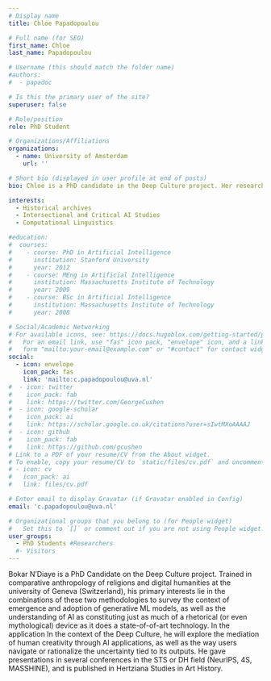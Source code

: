 ```yaml
---
# Display name
title: Chloe Papadopoulou

# Full name (for SEO)
first_name: Chloe 
last_name: Papadopoulou

# Username (this should match the folder name)
#authors:
#  - papadoc

# Is this the primary user of the site?
superuser: false

# Role/position
role: PhD Student

# Organizations/Affiliations
organizations:
  - name: University of Amsterdam
    url: ''

# Short bio (displayed in user profile at end of posts)
bio: Chloe is a PhD candidate in the Deep Culture project. Her research aims to investigate how deep-learning models impact public memory by shaping historical representations and categorizing identities, with a focus on feminist and minority-led narratives. Working primarily with historical archives, she is interested in applying explainability and archival analysis techniques to examine how AI models interact with historical records, towards the development of more context-sensitive, democratic and culturally grounded AI systems. She previously completed her Master's degree in Digital Humanities ans Digital Knowledge at the University of Bologna, where she engaged in interdisciplinary projects at the intersection of computer science and the humanities, across diverse subjects including clinical and computational linguistics, culture, history,  philosophy, social sciences and cinema. 

interests:
  - Historical archives
  - Intersectional and Critical AI Studies
  - Computational Linguistics

#education:
#  courses:
#    - course: PhD in Artificial Intelligence
#      institution: Stanford University
#      year: 2012
#    - course: MEng in Artificial Intelligence
#      institution: Massachusetts Institute of Technology
#      year: 2009
#    - course: BSc in Artificial Intelligence
#      institution: Massachusetts Institute of Technology
#      year: 2008

# Social/Academic Networking
# For available icons, see: https://docs.hugoblox.com/getting-started/page-builder/#icons
#   For an email link, use "fas" icon pack, "envelope" icon, and a link in the
#   form "mailto:your-email@example.com" or "#contact" for contact widget.
social:
  - icon: envelope
    icon_pack: fas
    link: 'mailto:c.papadopoulou@uva.nl'
#  - icon: twitter
#    icon_pack: fab
#    link: https://twitter.com/GeorgeCushen
#  - icon: google-scholar
#    icon_pack: ai
#    link: https://scholar.google.co.uk/citations?user=sIwtMXoAAAAJ
#  - icon: github
#    icon_pack: fab
#    link: https://github.com/gcushen
# Link to a PDF of your resume/CV from the About widget.
# To enable, copy your resume/CV to `static/files/cv.pdf` and uncomment the lines below.
# - icon: cv
#   icon_pack: ai
#   link: files/cv.pdf

# Enter email to display Gravatar (if Gravatar enabled in Config)
email: 'c.papadopoulou@uva.nl'

# Organizational groups that you belong to (for People widget)
#   Set this to `[]` or comment out if you are not using People widget.
user_groups:
  - PhD Students #Researchers
  #- Visitors
---
```


Bokar N’Diaye is a PhD Candidate on the Deep Culture project. Trained in comparative anthropology of religions and digital humanities at the university of Geneva (Switzerland), his primary interests lie in the combinations of these two methodologies to survey the context of emergence and adoption of generative ML models, as well as the understanding of AI as constituting just as much of a rhetorical (or even mythological) device as it does a state-of-of-art technology. In the application In the context of the Deep Culture, he will explore the mediation of human creativity through AI applications, as well as the way users navigate or rationalize the uncertainty tied to its outputs. He gave presentations in several conferences in the STS or DH field (NeurIPS, 4S, MASSHINE), and is published in Hertziana Studies in Art History.
